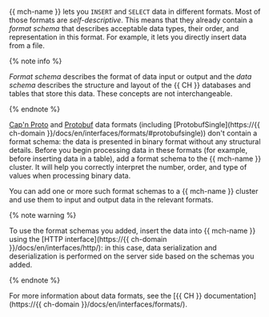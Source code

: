 {{ mch-name }} lets you `INSERT` and `SELECT` data in different formats. Most of those formats are _self-descriptive_. This means that they already contain a _format schema_ that describes acceptable data types, their order, and representation in this format. For example, it lets you directly insert data from a file.

{% note info %}

_Format schema_ describes the format of data input or output and the _data schema_ describes the structure and layout of the {{ CH }} databases and tables that store this data. These concepts are not interchangeable.

{% endnote %}

[Cap'n Proto](https://capnproto.org/) and [Protobuf](https://developers.google.com/protocol-buffers/) data formats (including [ProtobufSingle](https://{{ ch-domain }}/docs/en/interfaces/formats/#protobufsingle)) don't contain a format schema: the data is presented in binary format without any structural details. Before you begin processing data in these formats (for example, before inserting data in a table), add a format schema to the {{ mch-name }} cluster. It will help you correctly interpret the number, order, and type of values when processing binary data.

You can add one or more such format schemas to a {{ mch-name }} cluster and use them to input and output data in the relevant formats.

{% note warning %}

To use the format schemas you added, insert the data into {{ mch-name }} using the [HTTP interface](https://{{ ch-domain }}/docs/en/interfaces/http/): in this case, data serialization and deserialization is performed on the server side based on the schemas you added.

{% endnote %}

For more information about data formats, see the [{{ CH }} documentation](https://{{ ch-domain }}/docs/en/interfaces/formats/).

